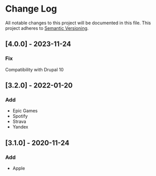 # Change Log

All notable changes to this project will be documented in this file. This project adheres to [Semantic Versioning](http://semver.org/).

## [4.0.0] - 2023-11-24
### Fix
Compatibility with Drupal 10

## [3.2.0] - 2022-01-20
### Add
- Epic Games
- Spotify
- Strava
- Yandex

## [3.1.0] - 2020-11-24
### Add
- Apple
